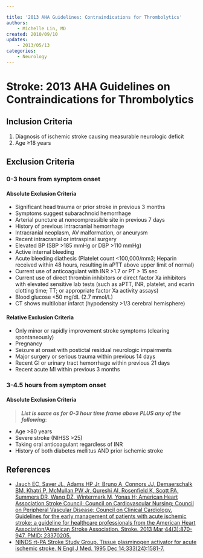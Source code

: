 ```yaml
---

title: '2013 AHA Guidelines: Contraindications for Thrombolytics'
authors:
    - Michelle Lin, MD
created: 2010/09/10
updates:
    - 2013/05/13
categories:
    - Neurology
---
```


# Stroke: 2013 AHA Guidelines on Contraindications for Thrombolytics

## Inclusion Criteria

1. Diagnosis of ischemic stroke causing measurable neurologic deficit
2. Age ≥18 years

## Exclusion Criteria

### 0-3 hours from symptom onset

#### Absolute Exclusion Criteria

- Significant head trauma or prior stroke in previous 3 months
- Symptoms suggest subarachnoid hemorrhage
- Arterial puncture at noncompressible site in previous 7 days
- History of previous intracranial hemorrhage
- Intracranial neoplasm, AV malformation, or aneurysm
- Recent intracranial or intraspinal surgery
- Elevated BP (SBP >185 mmHg or DBP >110 mmHg)
- Active internal bleeding
- Acute bleeding diathesis (Platelet count &lt;100,000/mm3; Heparin received within 48 hours, resulting in aPTT above upper limit of normal)
- Current use of anticoagulant with INR >1.7 or PT > 15 sec     
- Current use of direct thrombin inhibitors or direct factor Xa inhibitors with elevated sensitive lab tests (such as aPTT, INR, platelet, and ecarin clotting time; TT; or appropriate factor Xa activity assays)
- Blood glucose &lt;50 mg/dL (2.7 mmol/L)
- CT shows multilobar infarct (hypodensity >1/3 cerebral hemisphere)

#### Relative Exclusion Criteria

- Only minor or rapidly improvement stroke symptoms (clearing spontaneously)
- Pregnancy
- Seizure at onset with postictal residual neurologic impairments
- Major surgery or serious trauma within previous 14 days
- Recent GI or urinary tract hemorrhage within previous 21 days
- Recent acute MI within previous 3 months

### 3-4.5 hours from symptom onset

#### Absolute Exclusion Criteria

> **_List is same as for 0-3 hour time frame above PLUS any of the following_**:

- Age >80 years
- Severe stroke (NIHSS >25)
- Taking oral anticoagulant regardless of INR
- History of both diabetes mellitus AND prior ischemic stroke

## References

- [Jauch EC, Saver JL, Adams HP Jr, Bruno A, Connors JJ, Demaerschalk BM, Khatri P, McMullan PW Jr, Qureshi AI, Rosenfield K, Scott PA, Summers DR, Wang DZ, Wintermark M, Yonas H; American Heart Association Stroke Council; Council on Cardiovascular Nursing; Council on Peripheral Vascular Disease; Council on Clinical Cardiology. Guidelines for the early management of patients with acute ischemic stroke: a guideline for healthcare professionals from the American Heart Association/American Stroke Association. Stroke. 2013 Mar;44(3):870-947. PMID: 23370205.](http://stroke.ahajournals.org/content/44/3/870.full.pdf)
- [NINDS rt-PA Stroke Study Group. Tissue plasminogen activator for acute ischemic stroke. N Engl J Med. 1995 Dec 14;333(24):1581-7.](http://www.nejm.org/doi/full/10.1056/NEJM199512143332401)
